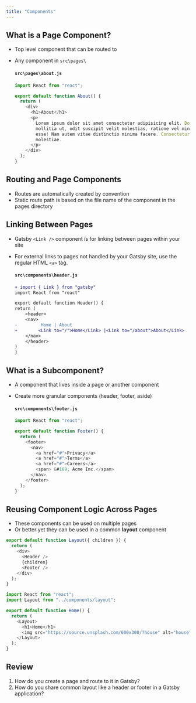 ```yaml
---
title: "Components"
---
```


## What is a Page Component?

- Top level component that can be routed to
- Any component in `src\pages\`

  #### `src\pages\about.js`

  ```js
  import React from "react";

  export default function About() {
    return (
      <div>
        <h1>About</h1>
        <p>
          Lorem ipsum dolor sit amet consectetur adipisicing elit. Dolorem quam
          mollitia ut, odit suscipit velit molestias, ratione vel minus iure
          esse! Nam autem vitae distinctio minima facere. Consectetur, error
          molestiae.
        </p>
      </div>
    );
  }
  ```

## Routing and Page Components

- Routes are automatically created by convention
- Static route path is based on the file name of the component in the pages directory

## Linking Between Pages

- Gatsby `<Link />` component is for linking between pages within your site
- For external links to pages not handled by your Gatsby site, use the regular HTML `<a>` tag.

  #### `src\components\header.js`

  ```diff
  + import { Link } from "gatsby"
  import React from "react"

  export default function Header() {
  return (
      <header>
      <nav>
  -         Home | About
  +        <Link to="/">Home</Link> |<Link to="/about">About</Link>
      </nav>
      </header>
  )
  }
  ```

## What is a Subcomponent?

- A component that lives inside a page or another component
- Create more granular components (header, footer, aside)

  #### `src\components\footer.js`

  ```js
  import React from "react";

  export default function Footer() {
    return (
      <footer>
        <nav>
          <a href="#">Privacy</a>
          <a href="#">Terms</a>
          <a href="#">Careers</a>
          <span> &#169; Acme Inc.</span>
        </nav>
      </footer>
    );
  }
  ```

## Reusing Component Logic Across Pages

- These components can be used on multiple pages
- Or better yet they can be used in a common **layout** component

```js
export default function Layout({ children }) {
  return (
    <div>
      <Header />
      {children}
      <Footer />
    </div>
  );
}
```

```js
import React from "react";
import Layout from "../components/layout";

export default function Home() {
  return (
    <Layout>
      <h1>Home</h1>
      <img src="https://source.unsplash.com/600x300/?house" alt="house" />
    </Layout>
  );
}
```

## Review

1. How do you create a page and route to it in Gatsby?
2. How do you share common layout like a header or footer in a Gatsby application?

